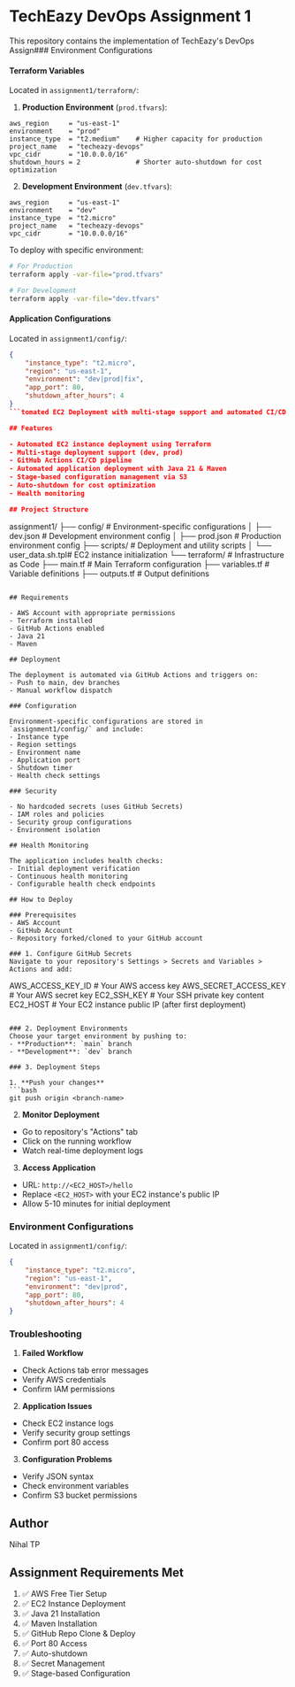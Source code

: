 # TechEazy DevOps Assignment 1

This repository contains the implementation of TechEazy's DevOps Assign### Environment Configurations

#### Terraform Variables
Located in `assignment1/terraform/`:

1. **Production Environment** (`prod.tfvars`):
```hcl
aws_region     = "us-east-1"
environment    = "prod"
instance_type  = "t2.medium"    # Higher capacity for production
project_name   = "techeazy-devops"
vpc_cidr       = "10.0.0.0/16"
shutdown_hours = 2              # Shorter auto-shutdown for cost optimization
```

2. **Development Environment** (`dev.tfvars`):
```hcl
aws_region     = "us-east-1"
environment    = "dev"
instance_type  = "t2.micro"
project_name   = "techeazy-devops"
vpc_cidr       = "10.0.0.0/16"
```

To deploy with specific environment:
```bash
# For Production
terraform apply -var-file="prod.tfvars"

# For Development
terraform apply -var-file="dev.tfvars"
```

#### Application Configurations
Located in `assignment1/config/`:
```json
{
    "instance_type": "t2.micro",
    "region": "us-east-1",
    "environment": "dev|prod|fix",
    "app_port": 80,
    "shutdown_after_hours": 4
}
```tomated EC2 Deployment with multi-stage support and automated CI/CD pipeline.

## Features

- Automated EC2 instance deployment using Terraform
- Multi-stage deployment support (dev, prod)
- GitHub Actions CI/CD pipeline
- Automated application deployment with Java 21 & Maven
- Stage-based configuration management via S3
- Auto-shutdown for cost optimization
- Health monitoring 

## Project Structure

```
assignment1/
├── config/              # Environment-specific configurations
│   ├── dev.json        # Development environment config
│   ├── prod.json       # Production environment config
├── scripts/            # Deployment and utility scripts
│   └── user_data.sh.tpl# EC2 instance initialization
└── terraform/          # Infrastructure as Code
    ├── main.tf         # Main Terraform configuration
    ├── variables.tf    # Variable definitions
    ├── outputs.tf      # Output definitions
```

## Requirements

- AWS Account with appropriate permissions
- Terraform installed
- GitHub Actions enabled
- Java 21
- Maven

## Deployment

The deployment is automated via GitHub Actions and triggers on:
- Push to main, dev branches
- Manual workflow dispatch

### Configuration

Environment-specific configurations are stored in `assignment1/config/` and include:
- Instance type
- Region settings
- Environment name
- Application port
- Shutdown timer
- Health check settings

### Security

- No hardcoded secrets (uses GitHub Secrets)
- IAM roles and policies
- Security group configurations
- Environment isolation

## Health Monitoring

The application includes health checks:
- Initial deployment verification
- Continuous health monitoring
- Configurable health check endpoints

## How to Deploy

### Prerequisites
- AWS Account
- GitHub Account
- Repository forked/cloned to your GitHub account

### 1. Configure GitHub Secrets
Navigate to your repository's Settings > Secrets and Variables > Actions and add:
```
AWS_ACCESS_KEY_ID       # Your AWS access key
AWS_SECRET_ACCESS_KEY   # Your AWS secret key
EC2_SSH_KEY            # Your SSH private key content
EC2_HOST               # Your EC2 instance public IP (after first deployment)
```

### 2. Deployment Environments
Choose your target environment by pushing to:
- **Production**: `main` branch
- **Development**: `dev` branch

### 3. Deployment Steps

1. **Push your changes**
```bash
git push origin <branch-name>
```

2. **Monitor Deployment**
- Go to repository's "Actions" tab
- Click on the running workflow
- Watch real-time deployment logs

3. **Access Application**
- URL: `http://<EC2_HOST>/hello`
- Replace `<EC2_HOST>` with your EC2 instance's public IP
- Allow 5-10 minutes for initial deployment

### Environment Configurations
Located in `assignment1/config/`:
```json
{
    "instance_type": "t2.micro",
    "region": "us-east-1",
    "environment": "dev|prod",
    "app_port": 80,
    "shutdown_after_hours": 4
}
```

### Troubleshooting

1. **Failed Workflow**
- Check Actions tab error messages
- Verify AWS credentials
- Confirm IAM permissions

2. **Application Issues**
- Check EC2 instance logs
- Verify security group settings
- Confirm port 80 access

3. **Configuration Problems**
- Verify JSON syntax
- Check environment variables
- Confirm S3 bucket permissions

## Author

Nihal TP

## Assignment Requirements Met

1. ✅ AWS Free Tier Setup
2. ✅ EC2 Instance Deployment
3. ✅ Java 21 Installation
4. ✅ Maven Installation
5. ✅ GitHub Repo Clone & Deploy
6. ✅ Port 80 Access
7. ✅ Auto-shutdown
8. ✅ Secret Management
9. ✅ Stage-based Configuration